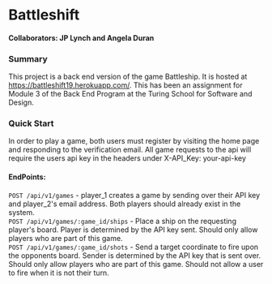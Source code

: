 # Battleshift

#### Collaborators: JP Lynch and Angela Duran

### Summary
This project is a back end version of the game Battleship. It is hosted at https://battleshift19.herokuapp.com/.
This has been an assignment for Module 3 of the Back End Program at the Turing School for Software and Design.

### Quick Start
In order to play a game, both users must register by visiting the home page and responding to the verification email.
All game requests to the api will require the users api key in the headers under X-API_Key: your-api-key

#### EndPoints:
`POST /api/v1/games` - player_1 creates a game by sending over their API key and player_2's email address. Both players should already exist in the system.  
`POST /api/v1/games/:game_id/ships` - Place a ship on the requesting player's board. Player is determined by the API key sent. Should only allow players who are part of this game.  
`POST /api/v1/games/:game_id/shots` - Send a target coordinate to fire upon the opponents board. Sender is determined by the API key that is sent over. Should only allow players who are part of this game. Should not allow a user to fire when it is not their turn.  
